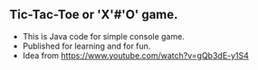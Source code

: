 
##  Tic-Tac-Toe or 'X'#'O' game.

- This is Java code for simple console game.
- Published for learning and for fun. 
- Idea from https://www.youtube.com/watch?v=gQb3dE-y1S4
